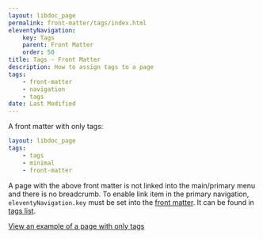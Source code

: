 ```yaml
---
layout: libdoc_page
permalink: front-matter/tags/index.html
eleventyNavigation:
    key: Tags
    parent: Front Matter
    order: 50
title: Tags - Front Matter
description: How to assign tags to a page
tags:
    - front-matter
    - navigation
    - tags
date: Last Modified
---
```

A front matter with only tags:

```yaml
layout: libdoc_page
tags:
    - tags
    - minimal
    - front-matter
```

A page with the above front matter is not linked into the main/primary menu and there is no breadcrumb. To enable link item in the primary navigation, `eleventyNavigation.key` must be set into the [front matter](/content/front-matter/index.md). It can be found in [tags list](/tags/).

[View an example of a page with only tags](/content/front-matter/examples/tags/)

